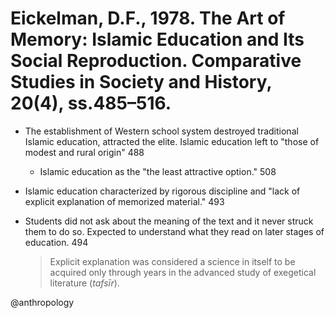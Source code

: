 # Eickelman, D.F., 1978. The Art of Memory: Islamic Education and Its Social Reproduction.  Comparative Studies in Society and History, 20(4), ss.485–516.

- The establishment of Western school system destroyed traditional Islamic education, attracted the elite. Islamic education left to "those of modest and rural origin" 488
  - Islamic education as the "the least attractive option." 508

- Islamic education characterized by rigorous discipline and "lack of explicit explanation of memorized material." 493

- Students did not ask about the meaning of the text and it never struck them to do so. Expected to understand what they read on later stages of education. 494

  > Explicit explanation was considered a science in itself to be acquired only through years in the advanced study of exegetical literature (*tafsīr*).

@anthropology
